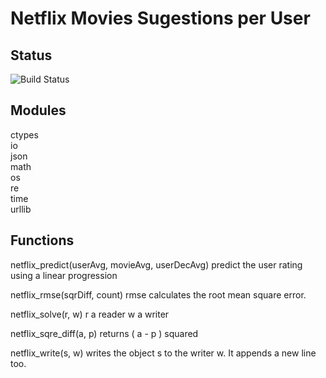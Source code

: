 # Netflix Movies Sugestions per User

## Status
![Build Status](https://travis-ci.org/nelmiux/Prediction-Netflix.svg?branch=master)
 
## Modules
      	  	
ctypes  
io  
json  
math  
os  
re  
time  
urllib

## Functions
      	  	
netflix_predict(userAvg, movieAvg, userDecAvg)
    predict the user rating using a linear progression

netflix_rmse(sqrDiff, count)
    rmse calculates the root mean square error.

netflix_solve(r, w)
    r a reader
    w a writer

netflix_sqre_diff(a, p)
    returns ( a - p ) squared

netflix_write(s, w)
    writes the object s to the writer w.
    It appends a new line too.
